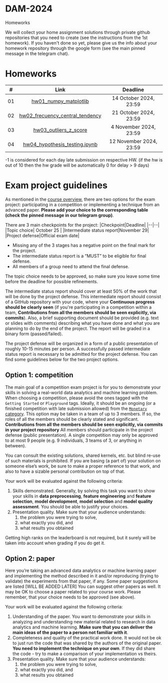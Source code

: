 # DAM-2024

Homeworks

We will collect your home assignment solutions through private github repositories that you need to create (see the instructions from the 1st homework). If you haven't done so yet, please give us the info about your homework repository through the google form (see the main pinned message in the telegram chat).

#	Homeworks

| #  | Link |        Deadline        |
|----|:----:|:----------------------:|
| 01 | [hw01_numpy_matplotlib](https://github.com/Majid-Sohrabi/DAM-2024/blob/main/01-Intro/hw01_numpy_matplotlib.ipynb) | 14 October 2024, 23:59 |
| 02 | [hw02_frecuency_central_tendency](https://github.com/Majid-Sohrabi/DAM-2024/blob/main/02-Variables-Frequency/hw02_frecuency_central_tendency.ipynb)  |          21 October 2024, 23:59           |
| 03 |  [hw03_outliers_z_score](https://github.com/Majid-Sohrabi/DAM-2024/blob/main/03-Variability-Z-score/hw03_outliers_z_score.ipynb)  |           4  November 2024, 23:59          |
| 04 |  [hw04_hypothesis_testing.ipynb](https://github.com/Majid-Sohrabi/DAM-2024/blob/main/04-Hypothesis-Testing-Correlation/hw04_hypothesis_testing.ipynb) |   12 November 2024, 23:59   |




-1 is considered for each day late submission on respective HW. (if the hw is out of 10 then the hw grade will be automatically 0 for delay > 9 days)

# Exam project guidelines

As mentioned in the [course overview](https://github.com/Majid-Sohrabi/DAM-2024/blob/main/01-Intro/DAM-2024-course-overview.pdf),
there are two options for the exam project: participating in a competition or implementing a technique from an advanced paper.
**Please add your choice to the corresponding table (check the pinned message in our telegram group)**.

There are 3 main checkpoints for the project:
|Checkpoint|Deadline|
|--|--|
|Topic choice| October 25 |
|Intermediate status report|November 29|
|Project defense|Official exam date|

- Missing any of the 3 stages has a negative point on the final mark for the project.
- The intermediate status report is a “MUST” to be eligible for final defense.
- All members of a group need to attend the final defense.

The topic choice needs to be approved, so make sure you leave some time before the deadline for possible refinements.

The intermediate status report should cover at least 50% of the work that will be done by the project defense.
This intermediate report should consist of a GitHub repository with your code, where your
**Continuous progress should be clearly seen** (if you're participating in a competition within a team,
**Contributions from all the members should be seen explicitly, via commits**).
Also, a brief supporting document should be provided (e.g. text or slides with comments) describing what
you have done and what you are planning to do by the end of the project.
The report will be graded in a binary form (passed/failed).

The project defense will be organized in a form of a public presentation of roughly 10-15 minutes per person.
A successfully passed intermediate status report is necessary to be admitted for the project defense.
You can find some guidelines below for the two project options.


## Option 1: competition

The main goal of a competition exam project is for you to demonstrate your skills in solving a real-world data analytics and machine learning problem. When choosing a competition, please avoid the ones tagged with the `Getting Started` or `Playground`
tags. Ideally, it should be an ongoing (or a finished competition with late submission allowed)
from the [`Monetary` category](https://www.kaggle.com/competitions?prestigeFilter=money). This option may be taken in
a team of up to 3 members. If so, the roles of all the members should be clearly stated and significant.
**Contributions from all the members should be seen explicitly, via commits in your project repository**
All members should participate in the project defense (public presentation).
A single competition may only be approved to at most 9 people (e.g. 9 individuals, 3 teams of 3, or anything in between).

You can consult the existing solutions, shared kernels, etc. but blind re-use of such materials is prohibited.
If you are basing (a part of) your solution on someone else’s work, be sure to make a proper reference to
that work, and also to have a sizable personal contribution on top of that.

Your work will be evaluated against the following criteria:

1. Skills demonstrated. Generally, by solving this task you want to show your skills
in **data preprocessing**, **feature engineering** and **feature selection**, **model development**,
**model selection** and **model quality assessment**. You should be able to justify your choices.
1. Presentation quality. Make sure that your audience understands:
    1. the problem you were trying to solve,
    1. what exactly you did, and
    1. what results you obtained

Getting high ranks on the leaderboard is not required, but it surely will be taken into account when grading if you do get it.


## Option 2: paper

Here you’re taking an advanced data analytics or machine learning paper and implementing the method described in
it and/or reproducing (trying to validate) the experiments from that paper, if any.
Some paper suggestions are listed [WILL BE ADDED LATER]
You can suggest other papers as well. It may be OK to choose a paper related to your course work.
Please remember, that your choice needs to be approved (see above).

Your work will be evaluated against the following criteria:

1. Understanding of the paper. You want to demonstrate your skills in analyzing and understanding new material
related to research in data analytics and machine learning. **Make sure that you can deliver the main ideas of the paper to a
person not familiar with it**.
1. Completeness and quality of the practical work done. It would not be ok to just run the code that was shared
by the authors of the original paper. **You need to implement the technique on your own**. If they did share the code - try to
make a comparison of your implementation vs theirs.
1. Presentation quality. Make sure that your audience understands:
    1. the problem you were trying to solve,
    1. what exactly you did, and 
    1. what results you obtained
